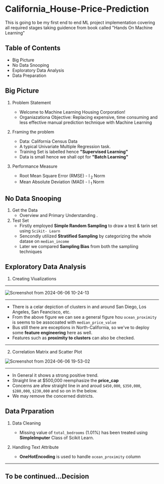 # California_House-Price-Prediction
This is going to be my first end to end ML project implementation covering all required stages taking guidence from book called "Hands On Machine Learning"

## Table of Contents
- Big Picture
- No Data Snooping
- Exploratory Data Analysis
- Data Preparation


## Big Picture

1. Problem Statement
   - Welcome to Machine Learning Housing Corporation!
   -  Organiazationa Objective: Replacing expensive, time consuming and less effective manual prediction technique with Machine Learning
  
2. Framing the problem
   - Data: California Census Data 
   - A typical Univariate Multiple Regression task.
   - Training Set is labelled hence **"Supervised Learning"**
   - Data is small hence we shall opt for **"Batch Learning"**

2. Performance Measure
   - Root Mean Square Error (RMSE) - l<sub> 2 </sub> Norm
   - Mean Absolute Deviation (MAD) - l<sub> 1 </sub> Norm

## No Data Snooping

1. Get the Data
   - Overview and Primary Understanding .
2. Test Set
   - Firstly employed **Simple Random Sampling** to draw a test & tarin set using `Scikit- Learn`
   - Sencondly utilized **Stratified Sampling** by categorizing the whole datase on `median_income`
   - Later we compared **Sampling Bias** from both the sampliing techniques


## Exploratory Data Analysis

1. Creating Viualizations
  ***
  ![Screenshot from 2024-06-06 10-24-13](https://github.com/pb319/California_House-Price-Prediction/assets/66114329/bf2a3d13-60e8-4af4-9cf3-01ed0fb864bc)

  ***
   * There is a celar depiction of clusters in and around San Diego, Los Angeles, San Feancisco, etc.
   * From the above figure we can see a general figure hou `ocean_proximity` is seems to be assocoated with `median_price_value`
   *  Bus still there are exceptions in North-California, so we've to deploy some **feature engineering** here as well.
   * Features such as **proximity to clusters** can also be checked.

  ***
 2. Correlation Matrix and Scatter Plot
  
   ![Screenshot from 2024-06-06 19-53-02](https://github.com/pb319/California_House-Price-Prediction/assets/66114329/91f2e71c-50a8-461b-9892-068e18e0f5a3)
   
   ***
   * In General it shows a strong positive trend.
   * Straight line at $500,000 reemphasize the **price_cap**
   * Concerns are afew straight line in and aroud `$450,000`, `$350,000`, `$280,000`, `$230,000` and so on in the below.
   * We may remove the concerned districts.

## Data Prparation

1. Data Cleaning

    * Missing value of `total_bedrooms` (1.01%) has been treated using **SimpleImputer** Class of Scikit Learn.
     
 2. Handling Text Attribute
    * **OneHotEncoding** is used to handle `ocean_proximity` column



***
## To be continued...Decision
